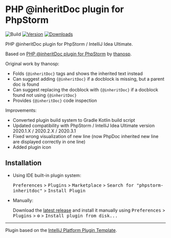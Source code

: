 # PHP @inheritDoc plugin for PhpStorm

![Build](https://github.com/BoGnY/phpstorm-inheritdoc/workflows/Build/badge.svg)
[![Version](https://img.shields.io/jetbrains/plugin/v/15560.svg)](https://plugins.jetbrains.com/plugin/15560)
[![Downloads](https://img.shields.io/jetbrains/plugin/d/15560.svg)](https://plugins.jetbrains.com/plugin/15560)

<!-- Plugin description -->
PHP @inheritDoc plugin for PhpStorm / IntelliJ Idea Ultimate.

Based on [PHP @inheritDoc plugin for PhpStorm][origin-source] by [thanosp](https://github.com/thanosp).

Original work by thanosp:
- Folds `{@inheritDoc}` tags and shows the inherited text instead
- Can suggest adding `{@inheritDoc}` if a docblock is missing, but a parent doc is found
- Can suggest replacing the docblock with `{@inheritDoc}` if a docblock found not using `{@inheritDoc}`
- Provides `{@inheritDoc}` code inspection

Improvements:
- Converted plugin build system to Gradle Kotlin build script
- Updated compatibility with PhpStorm / IntelliJ Idea Ultimate version 2020.1.X / 2020.2.X / 2020.3.1
- Fixed wrong visualization of new line (now PhpDoc inherited new line are displayed correctly in one line)
- Added plugin icon
<!-- Plugin description end -->

## Installation

- Using IDE built-in plugin system:
  
  <kbd>Preferences</kbd> > <kbd>Plugins</kbd> > <kbd>Marketplace</kbd> > <kbd>Search for "phpstorm-inheritdoc"</kbd> >
  <kbd>Install Plugin</kbd>
  
- Manually:

  Download the [latest release](https://github.com/BoGnY/phpstorm-inheritdoc/releases/latest) and install it manually using
  <kbd>Preferences</kbd> > <kbd>Plugins</kbd> > <kbd>⚙️</kbd> > <kbd>Install plugin from disk...</kbd>

---
Plugin based on the [IntelliJ Platform Plugin Template][template].

[template]: https://github.com/JetBrains/intellij-platform-plugin-template
[origin-source]: https://github.com/thanosp/phpstorm-inheritdoc
